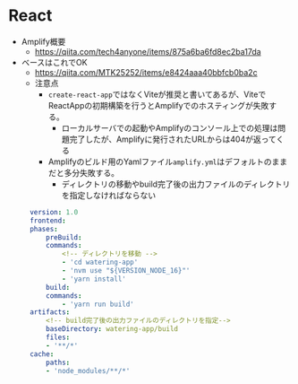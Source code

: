 # React
- Amplify概要
  - https://qiita.com/tech4anyone/items/875a6ba6fd8ec2ba17da
- ベースはこれでOK
  - https://qiita.com/MTK25252/items/e8424aaa40bbfcb0ba2c
  - 注意点
    - `create-react-app`ではなくViteが推奨と書いてあるが、ViteでReactAppの初期構築を行うとAmplifyでのホスティングが失敗する。
      - ローカルサーバでの起動やAmplifyのコンソール上での処理は問題完了したが、Amplifyに発行されたURLからは404が返ってくる
    - Amplifyのビルド用のYamlファイル`amplify.yml`はデフォルトのままだと多分失敗する。
      - ディレクトリの移動やbuild完了後の出力ファイルのディレクトリを指定しなければならない
  ```yml:amplify.yml
    version: 1.0
    frontend:
    phases:
        preBuild:
        commands:
            <!-- ディレクトリを移動 -->
            - 'cd watering-app'
            - 'nvm use "${VERSION_NODE_16}"'
            - 'yarn install'
        build:
        commands:
            - 'yarn run build'
    artifacts:
        <!-- build完了後の出力ファイルのディレクトリを指定-->
        baseDirectory: watering-app/build
        files:
        - '**/*'
    cache:
        paths:
        - 'node_modules/**/*'
  ```